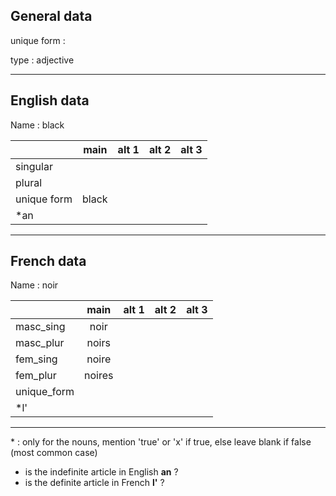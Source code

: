 ## General data

unique form :

type : adjective

---

## English data

Name : black

|             | main  | alt 1 | alt 2 | alt 3 |
| :---------- | :---: | :---: | :---: | ----- |
| singular    |       |       |       |       |
| plural      |       |       |       |       |
| unique form | black |       |       |       |
| \*an        |       |       |       |       |

---

## French data

Name : noir

|             |  main  | alt 1 | alt 2 | alt 3 |
| :---------- | :----: | :---: | :---: | :---: |
| masc_sing   |  noir  |       |       |       |
| masc_plur   | noirs  |       |       |       |
| fem_sing    | noire  |       |       |       |
| fem_plur    | noires |       |       |       |
| unique_form |        |       |       |       |
| \*l'        |        |       |       |       |

---

\* : only for the nouns, mention 'true' or 'x' if true, else leave blank if false (most common case)

- is the indefinite article in English **an** ?
- is the definite article in French **l'** ?
